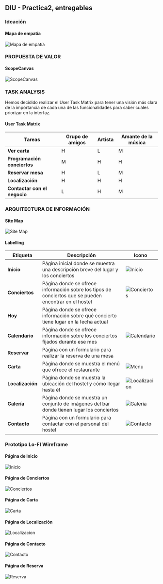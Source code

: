 ## DIU - Practica2, entregables

### Ideación 

#### Mapa de empatía

![Mapa de empatía](../img/EmpathyMap.PNG)

### PROPUESTA DE VALOR

#### ScopeCanvas
![ScopeCanvas](../img/ScopeCanvas.jpg)

### TASK ANALYSIS
Hemos decidido realizar el User Task Matrix para tener una visión más clara de la importancia de cada una de las funcionalidades para saber cuáles priorizar en la interfaz.
#### User Task Matrix 
| Tareas | **Grupo de amigos** | **Artista** | **Amante de la música**|
| --- | --- | --- | --- | 
| **Ver carta**| H | L | M |
| **Programación conciertos**| M | H | H |
| **Reservar mesa**| H | L | M |
| **Localización**| H | H | H |
| **Contactar con el negocio**| L | H | M |


### ARQUITECTURA DE INFORMACIÓN

#### Site Map

![Site Map](./SiteMap.jpg)

#### Labelling 

| **Etiqueta** | **Descripción** | **Icono** |
| --- | --- | --- |
| **Inicio**| Página inicial donde se muestra una descripción breve del lugar y los conciertos | ![Inicio](./Inicio.png) |
| **Conciertos**| Página donde se ofrece información sobre los tipos de conciertos que se pueden encontrar en el hostel | ![Conciertos](./Conciertos.png) |
| **Hoy**| Página donde se ofrece información sobre qué concierto tiene lugar en la fecha actual | |
| **Calendario**| Página donde se ofrece información sobre los conciertos fijados durante ese mes | ![Calendario](./Calendario.png) |
| **Reservar**| Página con un formulario para realizar la reserva de una mesa | |
| **Carta**| Página donde se muestra el menú que ofrece el restaurante | ![Menu](./Menu.png) |
| **Localización**| Página donde se muestra la ubicación del hostel y cómo llegar hasta él | ![Localizacion](./Localizacion.png) |
| **Galería**| Página donde se muestra un conjunto de imágenes del bar donde tienen lugar los conciertos | ![Galeria](./Galeria.png) |
| **Contacto**| Página con un formulario para contactar con el personal del hostel | ![Contacto](./Contacto.png) |

### Prototipo Lo-FI Wireframe 

#### Página de Inicio

![Inicio](./Inicio-Boceto.jpg)

#### Página de Conciertos

![Conciertos](./Conciertos-Boceto.jpg)

#### Página de Carta

![Carta](./Carta-Boceto.jpg)

#### Página de Localización

![Localizacion](./Localizacion-Boceto.jpg)

#### Página de Contacto

![Contacto](./Contacto-Boceto.jpg)

#### Página de Reserva

![Reserva](./Reserva-Boceto.jpg)

